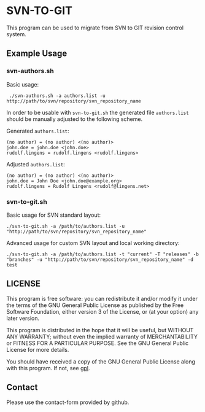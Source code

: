 # SVN-TO-GIT

This program can be used to migrate from SVN to GIT revision control system.


## Example Usage

### svn-authors.sh

Basic usage:
```
 ./svn-authors.sh -a authors.list -u http://path/to/svn/repository/svn_repository_name
```

In order to be usable with <code>svn-to-git.sh</code> the generated file <code>authors.list</code> should be manually adjusted to the following scheme.

Generated <code>authors.list</code>:
```
(no author) = (no author) <(no author)>
john.doe = john.doe <john.doe>
rudolf.lingens = rudolf.lingens <rudolf.lingens>
```

Adjusted <code>authors.list</code>:
```
(no author) = (no author) <(no author)>
john.doe = John Doe <john.doe@example.org>
rudolf.lingens = Rudolf Lingens <rudolf@lingens.net>
```

### svn-to-git.sh

Basic usage for SVN standard layout:
```
./svn-to-git.sh -a /path/to/authors.list -u "http://path/to/svn/repository/svn_repository_name"
```

Advanced usage for custom SVN layout and local working directory:
```
./svn-to-git.sh -a /path/to/authors.list -t "current" -T "releases" -b "branches" -u "http://path/to/svn/repository/svn_repository_name" -d test
```

## LICENSE

This program is free software: you can redistribute it and/or modify it under the terms of the GNU General Public License as published by the Free Software Foundation, either version 3 of the License, or (at your option) any later version.

This program is distributed in the hope that it will be useful, but WITHOUT ANY WARRANTY; without even the implied warranty of MERCHANTABILITY or FITNESS FOR A PARTICULAR PURPOSE. See the GNU General Public License for more details.

You should have received a copy of the GNU General Public License along with this program. If not, see [gpl](www.gnu.org/licenses/).


## Contact

Please use the contact-form provided by github.
